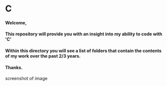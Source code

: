 # C

#### Welcome,

#### This repository will provide you with an insight into my ability to code with 'C'

#### Within this directory you will see a list of folders that contain the contents of my work over the past 2/3 years.

#### Thanks.

screenshot of image
